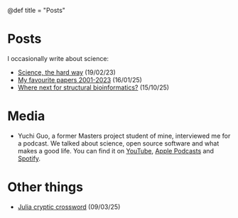 @def title = "Posts"

# Posts

I occasionally write about science:

- [Science, the hard way](/posts/science_the_hard_way/) (19/02/23)
- [My favourite papers 2001-2023](/posts/favourite_papers/) (16/01/25)
- [Where next for structural bioinformatics?](/posts/structural_bioinformatics/) (15/10/25)

# Media

- Yuchi Guo, a former Masters project student of mine, interviewed me for a podcast. We talked about science, open source software and what makes a good life. You can find it on [YouTube](https://www.youtube.com/watch?v=NZlEAqQblcs), [Apple Podcasts](https://podcasts.apple.com/us/podcast/dr-joe-greener-a-career-in-research-application/id1818584576?i=1000712737412) and [Spotify](https://open.spotify.com/episode/1suMW667cDHQVE4jsfuyf4?si=dW-qlUpfSuGEVJcRjBebrg).

# Other things

- [Julia cryptic crossword](https://discourse.julialang.org/t/julia-prize-cryptic-crossword/126735) (09/03/25)
